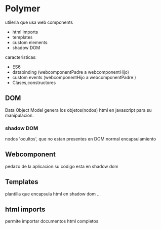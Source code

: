 # Polymer

utileria que usa web components

- html imports
- templates
- custom elements
- shadow DOM

caracteristicas:
- ES6
- databinding (webcomponentPadre a webcomponentHijo)
- custom events (webcomponentHijo a webcomponentPadre )
- Clases,constructores

## DOM

Data Object Model
genera los objetos(nodos) html en javascript para su manipulacion.

### shadow DOM

nodos 'ocultos', que no estan presentes en DOM normal
encapsulamiento  	
 

## Webcomponent
pedazo de la aplicacion su codigo esta en shadow dom

## Templates

plantilla que encapsula  html en shadow dom
<custom-tag> ... 

## html imports
permite importar documentos  html completos
